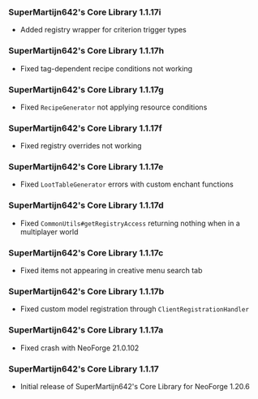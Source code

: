 ### SuperMartijn642's Core Library 1.1.17i
- Added registry wrapper for criterion trigger types

### SuperMartijn642's Core Library 1.1.17h
- Fixed tag-dependent recipe conditions not working

### SuperMartijn642's Core Library 1.1.17g
- Fixed `RecipeGenerator` not applying resource conditions

### SuperMartijn642's Core Library 1.1.17f
- Fixed registry overrides not working

### SuperMartijn642's Core Library 1.1.17e
- Fixed `LootTableGenerator` errors with custom enchant functions

### SuperMartijn642's Core Library 1.1.17d
- Fixed `CommonUtils#getRegistryAccess` returning nothing when in a multiplayer world

### SuperMartijn642's Core Library 1.1.17c
- Fixed items not appearing in creative menu search tab

### SuperMartijn642's Core Library 1.1.17b
- Fixed custom model registration through `ClientRegistrationHandler`

### SuperMartijn642's Core Library 1.1.17a
- Fixed crash with NeoForge 21.0.102

### SuperMartijn642's Core Library 1.1.17
- Initial release of SuperMartijn642's Core Library for NeoForge 1.20.6
